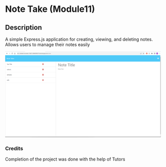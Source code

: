# Note Take (Module11)

## Description 

A simple Express.js application for creating, viewing, and deleting notes. Allows users to manage their notes easily

![Screeshot](./public/assets/img/1.png)

### Credits

Completion of the project was done with the help of Tutors
